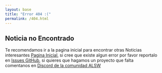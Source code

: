 ```yaml
---
layout: base
title: "Error 404 :("
permalink: /404.html
---
```

<h2>Noticia no Encontrado</h2>
<p>Te recomendamos ir a la pagina inicial para encontrar otras Noticias interesantes <a href="{{ '/' | relative_url }}">Pagina Inicial</a>, si cree que existe algun error por favor reportalo en <a href="{{ site.github.repository_url }}/issues">Issues GitHub</a>, si quieres que hagamos un proyecto que falta comentanos en <a href="{{ site.links.discord }}">Discord de la comunidad ALSW</a>
</p>
